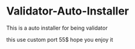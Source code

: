 # Validator-Auto-Installer
This is a auto installer for being validator


this use custom port 55$
hope you enjoy it
